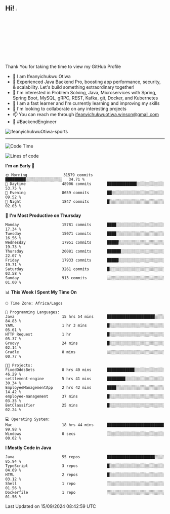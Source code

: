 <!-- BLOG-POST-LIST:START --><!-- BLOG-POST-LIST:END -->

## Hi! <img src="https://media.giphy.com/media/hvRJCLFzcasrR4ia7z/giphy.gif" width="4%"> 

Thank You for taking the time to view my GitHub Profile

- 👋 I am Ifeanyichukwu Otiwa
- 🚀 Experienced Java Backend Pro, boosting app performance, security, & scalability. Let's build something extraordinary together!
- 👀 I'm interested in Problem Solving, Java, Microservices with Spring, Spring Boot, MySQL, gRPC, REST, Kafka, git, Docker, and Kubernetes
- 🌱 I am a fast learner and I'm currently learning and improving my skills
- 💞️ I'm looking to collaborate on any interesting projects
- 📫 You can reach me through ifeanyichukwuotiwa.winson@gmail.com
- 🚀 #BackendEngineer

<p align="left" marginTop="10px"> <img src="https://komarev.com/ghpvc/?username=ifeanyichukwuOtiwa-sports&label=Profile%20views&color=0e75b6&style=for-the-badge" alt="ifeanyichukwuOtiwa-sports" /> </p>

***

<!--START_SECTION:waka-->
![Code Time](http://img.shields.io/badge/Code%20Time-2%2C894%20hrs%2041%20mins-blue)

![Lines of code](https://img.shields.io/badge/From%20Hello%20World%20I%27ve%20Written-21.9%20million%20lines%20of%20code-blue)

**I'm an Early 🐤** 

```text
🌞 Morning                31579 commits       █████████░░░░░░░░░░░░░░░░   34.71 % 
🌆 Daytime                48906 commits       █████████████░░░░░░░░░░░░   53.75 % 
🌃 Evening                8659 commits        ██░░░░░░░░░░░░░░░░░░░░░░░   09.52 % 
🌙 Night                  1847 commits        █░░░░░░░░░░░░░░░░░░░░░░░░   02.03 % 
```
📅 **I'm Most Productive on Thursday** 

```text
Monday                   15781 commits       ████░░░░░░░░░░░░░░░░░░░░░   17.34 % 
Tuesday                  15071 commits       ████░░░░░░░░░░░░░░░░░░░░░   16.56 % 
Wednesday                17951 commits       █████░░░░░░░░░░░░░░░░░░░░   19.73 % 
Thursday                 20081 commits       ██████░░░░░░░░░░░░░░░░░░░   22.07 % 
Friday                   17933 commits       █████░░░░░░░░░░░░░░░░░░░░   19.71 % 
Saturday                 3261 commits        █░░░░░░░░░░░░░░░░░░░░░░░░   03.58 % 
Sunday                   913 commits         ░░░░░░░░░░░░░░░░░░░░░░░░░   01.00 % 
```


📊 **This Week I Spent My Time On** 

```text
🕑︎ Time Zone: Africa/Lagos

💬 Programming Languages: 
Java                     15 hrs 54 mins      █████████████████████░░░░   84.83 % 
YAML                     1 hr 3 mins         █░░░░░░░░░░░░░░░░░░░░░░░░   05.61 % 
HTTP Request             1 hr                █░░░░░░░░░░░░░░░░░░░░░░░░   05.37 % 
Groovy                   24 mins             █░░░░░░░░░░░░░░░░░░░░░░░░   02.14 % 
Gradle                   8 mins              ░░░░░░░░░░░░░░░░░░░░░░░░░   00.77 % 

🐱‍💻 Projects: 
FixedOddsBets            8 hrs 40 mins       ████████████░░░░░░░░░░░░░   46.29 % 
settlement-engine        5 hrs 41 mins       ████████░░░░░░░░░░░░░░░░░   30.34 % 
EmployeeManagementApp    2 hrs 42 mins       ████░░░░░░░░░░░░░░░░░░░░░   14.42 % 
employee-management      37 mins             █░░░░░░░░░░░░░░░░░░░░░░░░   03.35 % 
BetClassifier            25 mins             █░░░░░░░░░░░░░░░░░░░░░░░░   02.24 % 

💻 Operating System: 
Mac                      18 hrs 44 mins      █████████████████████████   99.98 % 
Windows                  0 secs              ░░░░░░░░░░░░░░░░░░░░░░░░░   00.02 % 
```

**I Mostly Code in Java** 

```text
Java                     55 repos            █████████████████████░░░░   85.94 % 
TypeScript               3 repos             █░░░░░░░░░░░░░░░░░░░░░░░░   04.69 % 
HTML                     2 repos             █░░░░░░░░░░░░░░░░░░░░░░░░   03.12 % 
Shell                    1 repo              ░░░░░░░░░░░░░░░░░░░░░░░░░   01.56 % 
Dockerfile               1 repo              ░░░░░░░░░░░░░░░░░░░░░░░░░   01.56 % 
```




 Last Updated on 15/09/2024 08:42:59 UTC
<!--END_SECTION:waka-->

<!--
<p align="center">
![trophy](https://github-profile-trophy.vercel.app/?username=ifeanyichukwuOtiwa-sports&theme=onedark) (https://github.com/ryo-ma/github-profile-trophy)
</p>
-->

<!---
ifeanyi-otiwa/ifeanyi-otiwa is a ✨ special ✨ repository because its `README.md` (this file) appears on your GitHub profile.
You can click the Preview link to take a look at your changes.
--->
